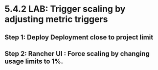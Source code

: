 # 5.4.2 LAB: Trigger scaling by adjusting metric triggers
## Step 1: Deploy Deployment close to project limit
## Step 2: Rancher UI : Force scaling by changing usage limits to 1%.

